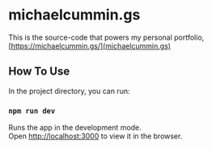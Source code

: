# michaelcummin.gs

This is the source-code that powers my personal portfolio, [https://michaelcummin.gs/](michaelcummin.gs)

## How To Use

In the project directory, you can run:

### `npm run dev`

Runs the app in the development mode.\
Open [http://localhost:3000](http://localhost:3000) to view it in the browser.